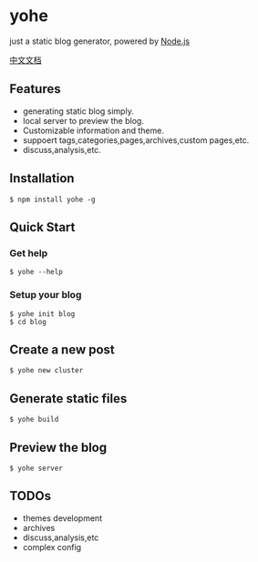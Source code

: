 # yohe
just a static blog generator, powered by [Node.js](https://nodejs.org)

[中文文档](https://github.com/laoqiren/yohe/blob/master/CN.md)

## Features

* generating static blog simply.
* local server to preview the blog.
* Customizable information and theme.
* suppoert tags,categories,pages,archives,custom pages,etc.
* discuss,analysis,etc.
## Installation
```
$ npm install yohe -g
```

## Quick Start

### Get help
```
$ yohe --help
```

### Setup your blog
```
$ yohe init blog
$ cd blog
```

## Create a new post
```
$ yohe new cluster
```

## Generate static files
```
$ yohe build
```

## Preview the blog
```
$ yohe server
```

## TODOs

* themes development
* archives
* discuss,analysis,etc
* complex config